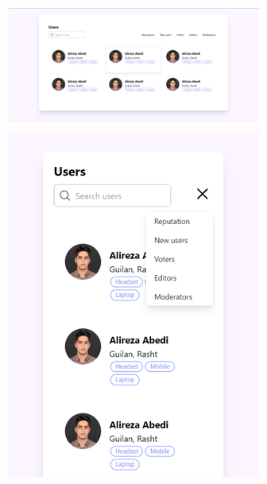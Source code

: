 ![windows mode of project](./images/windows.png)
&nbsp;
![mobile mode of project](./images/mobile.png)
